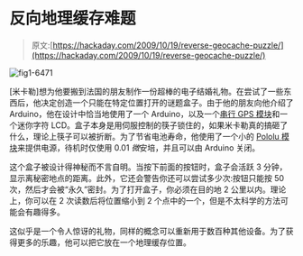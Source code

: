 # 反向地理缓存难题

> 原文:[https://hackaday.com/2009/10/19/reverse-geocache-puzzle/](https://hackaday.com/2009/10/19/reverse-geocache-puzzle/)

![fig1-6471](../Images/5bbf3d1c6e498689b8de60d34ae0d9da.png "fig1-6471")

[米卡勒]想为他要搬到法国的朋友制作一份超棒的电子结婚礼物。在尝试了一些东西后，他决定创造一个只能在特定位置打开的谜题盒子。由于他的朋友向他介绍了 Arduino，他在设计中恰当地使用了一个 Arduino，以及一个[串行 GPS 模块](http://hackaday.com/2008/06/28/gps-logging-arduino-shield/)和一个迷你字符 LCD。盒子本身是用伺服控制的筷子锁住的，如果米卡勒真的搞砸了什么，理论上筷子可以被折断。为了节省电池寿命，他使用了一个小的 [Pololu 模块](http://www.sparkfun.com/commerce/product_info.php?products_id=8903)来提供电源，待机时仅使用 0.01 *微*安培，并且可以由 Arduino 关闭。

这个盒子被设计得神秘而不言自明。当按下前面的按钮时，盒子会活跃 3 分钟，显示离秘密地点的距离。此外，它还会警告你还可以尝试多少次:按钮只能按 50 次，然后才会被“永久”密封。为了打开盒子，你必须在目的地 2 公里以内。理论上，你可以在 2 次读数后将位置缩小到 2 个点中的一个，但是不太科学的方法可能会有趣得多。

这似乎是一个令人惊讶的礼物，同样的概念可以重新用于数百种其他设备。为了获得更多的乐趣，他可以把它放在一个地理缓存位置。